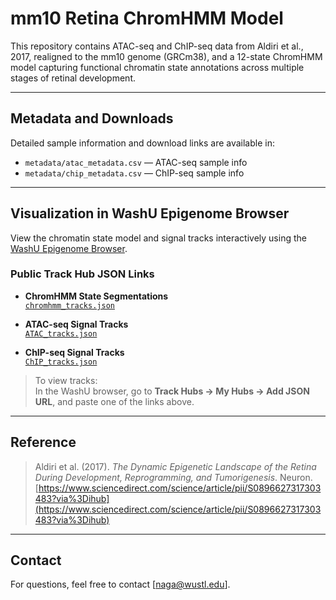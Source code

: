 # mm10 Retina ChromHMM Model 

This repository contains ATAC-seq and ChIP-seq data from Aldiri et al., 2017, realigned to the mm10 genome (GRCm38), and a 12-state ChromHMM model capturing functional chromatin state annotations across multiple stages of retinal development.

---

##  Metadata and Downloads

Detailed sample information and download links are available in:

- `metadata/atac_metadata.csv` — ATAC-seq sample info  
- `metadata/chip_metadata.csv` — ChIP-seq sample info


---

##  Visualization in WashU Epigenome Browser

View the chromatin state model and signal tracks interactively using the [WashU Epigenome Browser](https://epigenomegateway.wustl.edu/).

###  Public Track Hub JSON Links

- **ChromHMM State Segmentations**  
  [`chromhmm_tracks.json`](https://aldiri-2017-retina-epigenome.s3.us-east-2.amazonaws.com/ChIP/ChromHMM/chromhmm_tracks.json)

- **ATAC-seq Signal Tracks**  
  [`ATAC_tracks.json`](https://aldiri-2017-retina-epigenome.s3.us-east-2.amazonaws.com/ATAC/ATAC_tracks.json)

- **ChIP-seq Signal Tracks**  
  [`ChIP_tracks.json`](https://aldiri-2017-retina-epigenome.s3.us-east-2.amazonaws.com/ChIP/chip_tracks.json)

> To view tracks:  
> In the WashU browser, go to **Track Hubs → My Hubs → Add JSON URL**, and paste one of the links above.

---

##  Reference

> Aldiri et al. (2017). *The Dynamic Epigenetic Landscape of the Retina During Development, Reprogramming, and Tumorigenesis*. Neuron.  
> [https://www.sciencedirect.com/science/article/pii/S0896627317303483?via%3Dihub](https://www.sciencedirect.com/science/article/pii/S0896627317303483?via%3Dihub)

---

##  Contact

For questions, feel free to contact [naga@wustl.edu].


